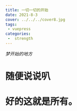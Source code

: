 ```yaml
---
title: 一切一切的开始
date: 2021-8-3
cover: ../../../cover8.jpg
tags:
 - vuepress
categories:
 -  strength
---
```

*梦开始的地方*
<!-- more -->
# 随便说说叭
# 好的这就是所有。